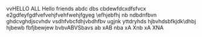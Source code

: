 vvHELLO ALL 
Hello friends 
abdc dbs cbdewfdcxdfsfvcx
e2gdfeyfgdfvefvehjfvehfwehjfgyeg
\efhjebfhj
nb ndbdnfbvn
ghdcvghdjscvhdv vsdhfvbcfdhjvbdhfbv
ugjnk
yttdryhds
hjbvhdsbfkjdk\dhbj
hjbewb
fbfjbewjew
bvbvABVSbavs
ab xAB nba
xA Xnb
xA XNA
